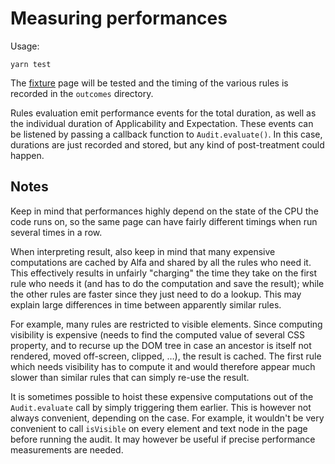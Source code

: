 # Measuring performances

Usage:

```shell
yarn test
```

The [fixture](fixtures/page.html) page will be tested and the timing of the various rules is recorded in  the `outcomes` directory.

Rules evaluation emit performance events for the total duration, as well as the individual duration of Applicability and Expectation. These events can be listened by passing a callback function to `Audit.evaluate()`. In this case, durations are just recorded and stored, but any kind of post-treatment could happen.

## Notes

Keep in mind that performances highly depend on the state of the CPU the code runs on, so the same page can have fairly different timings when run several times in a row.

When interpreting result, also keep in mind that many expensive computations are cached by Alfa and shared by all the rules who need it. This effectively results in unfairly "charging" the time they take on the first rule who needs it (and has to do the computation and save the result); while the other rules are faster since they just need to do a lookup. This may explain large differences in time between apparently similar rules.

For example, many rules are restricted to visible elements. Since computing visibility is expensive (needs to find the computed value of several CSS property, and to recurse up the DOM tree in case an ancestor is itself not rendered, moved off-screen, clipped, …), the result is cached. The first rule which needs visibility has to compute it and would therefore appear much slower than similar rules that can simply re-use the result.

It is sometimes possible to hoist these expensive computations out of the `Audit.evaluate` call by simply triggering them earlier. This is however not always convenient, depending on the case. For example, it wouldn't be very convenient to call `isVisible` on every element and text node in the page before running the audit. It may however be useful if precise performance measurements are needed.